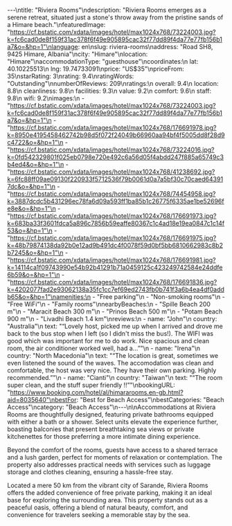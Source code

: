 ---\ntitle: "Riviera Rooms"\ndescription: "Riviera Rooms emerges as a serene retreat, situated just a stone's throw away from the pristine sands of a Himare beach."\nfeaturedImage: "https://cf.bstatic.com/xdata/images/hotel/max1024x768/73224003.jpg?k=fc6cad0de8f159f31ac378f6f49e905895cac32f77dd89f4da77e77fb156b1a7&o=&hp=1"\nlanguage: en\nslug: riviera-rooms\naddress: "Road SH8, 9425 Himare, Albania"\ncity: "Himare"\nlocation: "Himare"\naccommodationType: "guesthouse"\ncoordinates:\n  lat: 40.10225513\n  lng: 19.74733091\nprice: "US$35"\npriceFrom: 35\nstarRating: 3\nrating: 9.4\nratingWords: "Outstanding"\nnumberOfReviews: 209\nratings:\n  overall: 9.4\n  location: 8.8\n  cleanliness: 9.8\n  facilities: 9.3\n  value: 9.2\n  comfort: 9.6\n  staff: 9.8\n  wifi: 9.2\nimages:\n  - "https://cf.bstatic.com/xdata/images/hotel/max1024x768/73224003.jpg?k=fc6cad0de8f159f31ac378f6f49e905895cac32f77dd89f4da77e77fb156b1a7&o=&hp=1"\n  - "https://cf.bstatic.com/xdata/images/hotel/max1024x768/176691978.jpg?k=8950e4195458462742b98d5f072f24049b66960aa94bf4f5005dd8f28d9c4722&o=&hp=1"\n  - "https://cf.bstatic.com/xdata/images/hotel/max1024x768/73224016.jpg?k=0fd542329801f025eb0798e720e492c6a56d05f4abdd247f885a65749c3b4ed4&o=&hp=1"\n  - "https://cf.bstatic.com/xdata/images/hotel/max1024x768/41238692.jpg?k=6fc88ff09ae09130f220933f5712536f79b0061d0a7a5bf30c70caed643917dc&o=&hp=1"\n  - "https://cf.bstatic.com/xdata/images/hotel/max1024x768/74454958.jpg?k=3887dcdc5b431296ec78fa6d09a593ff1ba85b1c26775f6335ae1be52696fe8e&o=&hp=1"\n  - "https://cf.bstatic.com/xdata/images/hotel/max1024x768/176691973.jpg?k=683ba33f3601fdca5a896c7856b59eaffe80367c1c4ad18e19ea0847c1c14f53&o=&hp=1"\n  - "https://cf.bstatic.com/xdata/images/hotel/max1024x768/176691975.jpg?k=48b79874138da92b0e12ad9b491dc4f0078f59d0bf5bb6810662983c8b2b7245&o=&hp=1"\n  - "https://cf.bstatic.com/xdata/images/hotel/max1024x768/176691981.jpg?k=14114ca1f09743990e54b92b41291b71a0459125c423249742584e24ddfe6b59&o=&hp=1"\n  - "https://cf.bstatic.com/xdata/images/hotel/max1024x768/176691836.jpg?k=4202077fad2e93062138a35fc1cc7ef69ed2743fb0b741f3a6b4ea4df0addb65&o=&hp=1"\namenities:\n  - "Free parking"\n  - "Non-smoking rooms"\n  - "Free WiFi"\n  - "Family rooms"\nnearbyBeaches:\n  - "Spille Beach 200 m"\n  - "Maracit Beach 300 m"\n  - "Prinos Beach 500 m"\n  - "Potam Beach 900 m"\n  - "Livadhi Beach 1.4 km"\nreviews:\n  - name: "John"\n    country: "Australia"\n    text: "“Lovely host, picked me up when I arrived and drove me back to the bus stop when I left (so I didn't miss the bus!). The WIFI was good which was important for me to do work. Nice spacious and clean room, the air conditioner worked well, had a...”"\n  - name: "Irena"\n    country: "North Macedonia"\n    text: "“The location is great, sometimes we even listened the sound of the waves. The accomodation was clean and comfortable, the host was very nice. They have their own parking. Highly recommended.”"\n  - name: "Cianti"\n    country: "Taiwan"\n    text: "“The room super clean, and the stuff super friendly !!”"\nbookingURL: "https://www.booking.com/hotel/al/himararooms.en-gb.html?aid=8035640"\nbestFor: "Best for Beach Access"\nbestCategories: "Beach Access"\ncategory: "Beach Access"\n---\n\nAccommodations at Riviera Rooms are thoughtfully designed, featuring private bathrooms equipped with either a bath or a shower. Select units elevate the experience further, boasting balconies that present breathtaking sea views or private kitchenettes for those preferring a more intimate dining experience.

Beyond the comfort of the rooms, guests have access to a shared terrace and a lush garden, perfect for moments of relaxation or contemplation. The property also addresses practical needs with services such as luggage storage and clothes cleaning, ensuring a hassle-free stay.

Located a mere 50 km from the vibrant city of Sarande, Riviera Rooms offers the added convenience of free private parking, making it an ideal base for exploring the surrounding area. This property stands out as a peaceful oasis, offering a blend of natural beauty, comfort, and convenience for travelers seeking a memorable stay by the sea.